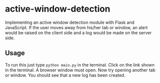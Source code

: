 # active-window-detection
Implementing an active window detection module with Flask and JavaScript. If the user moves away from his/her tab or window, an alert would be raised on the client side and a log would be made on the server side. 

## Usage
To run this just type ```python main.py``` in the terminal. Click on the link shown in the terminal. A browser window must open. Now try opening another tab or window. You should see that a new log has been created. 
